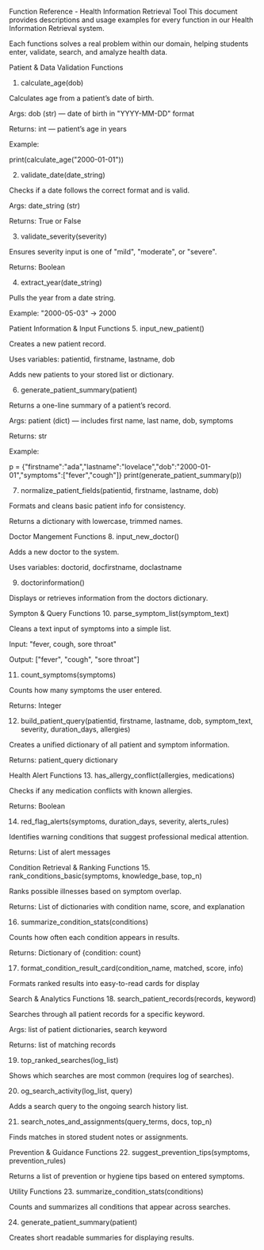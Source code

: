 Function Reference - Health Information Retrieval Tool 
This document provides descriptions and usage examples for every function in our Health Information Retrieval system. 

Each functions solves a real problem within our domain, helping students enter, validate, search, and amalyze health data. 

Patient & Data Validation Functions
1. calculate_age(dob)

Calculates age from a patient’s date of birth.

Args: dob (str) — date of birth in "YYYY-MM-DD" format

Returns: int — patient’s age in years

Example:

print(calculate_age("2000-01-01"))

2. validate_date(date_string)

Checks if a date follows the correct format and is valid.

Args: date_string (str)

Returns: True or False

3. validate_severity(severity)

Ensures severity input is one of "mild", "moderate", or "severe".

Returns: Boolean

4. extract_year(date_string)

Pulls the year from a date string.

Example: "2000-05-03" → 2000

Patient Information & Input Functions
5. input_new_patient()

Creates a new patient record.

Uses variables: patientid, firstname, lastname, dob

Adds new patients to your stored list or dictionary.

6. generate_patient_summary(patient)

Returns a one-line summary of a patient’s record.

Args: patient (dict) — includes first name, last name, dob, symptoms

Returns: str

Example:

p = {"firstname":"ada","lastname":"lovelace","dob":"2000-01-01","symptoms":["fever","cough"]}
print(generate_patient_summary(p))

7. normalize_patient_fields(patientid, firstname, lastname, dob)

Formats and cleans basic patient info for consistency.

Returns a dictionary with lowercase, trimmed names.

Doctor Mangement Functions
8. input_new_doctor()

Adds a new doctor to the system.

Uses variables: doctorid, docfirstname, doclastname

9. doctorinformation()

Displays or retrieves information from the doctors dictionary.

Sympton & Query Functions
10. parse_symptom_list(symptom_text)

Cleans a text input of symptoms into a simple list.

Input: "fever, cough, sore throat"

Output: ["fever", "cough", "sore throat"]

11. count_symptoms(symptoms)

Counts how many symptoms the user entered.

Returns: Integer

12. build_patient_query(patientid, firstname, lastname, dob, symptom_text, severity, duration_days, allergies)

Creates a unified dictionary of all patient and symptom information.

Returns: patient_query dictionary

Health Alert Functions
13. has_allergy_conflict(allergies, medications)

Checks if any medication conflicts with known allergies.

Returns: Boolean

14. red_flag_alerts(symptoms, duration_days, severity, alerts_rules)

Identifies warning conditions that suggest professional medical attention.

Returns: List of alert messages

Condition Retrieval & Ranking Functions
15. rank_conditions_basic(symptoms, knowledge_base, top_n)

Ranks possible illnesses based on symptom overlap.

Returns: List of dictionaries with condition name, score, and explanation

16. summarize_condition_stats(conditions)

Counts how often each condition appears in results.

Returns: Dictionary of {condition: count}

17. format_condition_result_card(condition_name, matched, score, info)

Formats ranked results into easy-to-read cards for display

Search & Analytics Functions
18. search_patient_records(records, keyword)

Searches through all patient records for a specific keyword.

Args: list of patient dictionaries, search keyword

Returns: list of matching records

19. top_ranked_searches(log_list)

Shows which searches are most common (requires log of searches).

20. og_search_activity(log_list, query)

Adds a search query to the ongoing search history list.

21. search_notes_and_assignments(query_terms, docs, top_n)

Finds matches in stored student notes or assignments.

Prevention & Guidance Functions
22. suggest_prevention_tips(symptoms, prevention_rules)

Returns a list of prevention or hygiene tips based on entered symptoms.

Utility Functions
23. summarize_condition_stats(conditions)

Counts and summarizes all conditions that appear across searches.

24. generate_patient_summary(patient)

Creates short readable summaries for displaying results.

